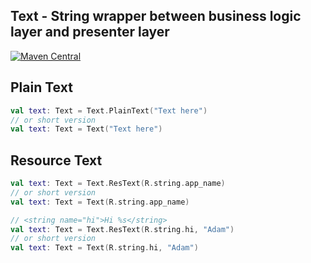 ## Text - String wrapper between business logic layer and presenter layer
[![Maven Central](https://img.shields.io/maven-central/v/me.adkhambek.pack/text.svg?label=Maven%20Central)](https://search.maven.org/search?q=g:%22me.adkhambek.gsa%22)


## Plain Text

```kotlin
val text: Text = Text.PlainText("Text here")
// or short version
val text: Text = Text("Text here")
```

## Resource Text

```kotlin
val text: Text = Text.ResText(R.string.app_name)
// or short version
val text: Text = Text(R.string.app_name)

// <string name="hi">Hi %s</string>
val text: Text = Text.ResText(R.string.hi, "Adam")
// or short version
val text: Text = Text(R.string.hi, "Adam")
```
